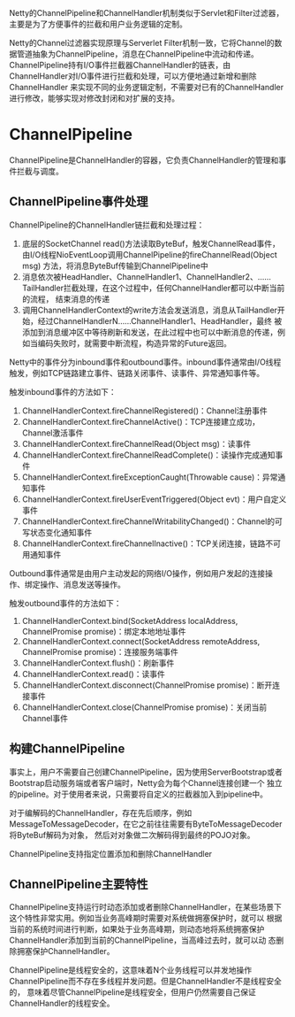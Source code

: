 Netty的ChannelPipeline和ChannelHandler机制类似于Servlet和Filter过滤器，主要是为了方便事件的拦截和用户业务逻辑的定制。

Netty的Channel过滤器实现原理与Serverlet Filter机制一致，它将Channel的数据管道抽象为ChannelPipeline，消息在ChannelPipeline中流动和传递。
ChannelPipeline持有I/O事件拦截器ChannelHandler的链表，由ChannelHandler对I/O事件进行拦截和处理，可以方便地通过新增和删除ChannelHandler
来实现不同的业务逻辑定制，不需要对已有的ChannelHandler进行修改，能够实现对修改封闭和对扩展的支持。

# ChannelPipeline
ChannelPipeline是ChannelHandler的容器，它负责ChannelHandler的管理和事件拦截与调度。
## ChannelPipeline事件处理
ChannelPipeline的ChannelHandler链拦截和处理过程：
1. 底层的SocketChannel read()方法读取ByteBuf，触发ChannelRead事件，由I/O线程NioEventLoop调用ChannelPipeline的fireChannelRead(Object msg)
方法，将消息ByteBuf传输到ChannelPipeline中
3. 消息依次被HeadHandler、ChannelHandler1、ChannelHandler2、……TailHandler拦截处理，在这个过程中，任何ChannelHandler都可以中断当前的流程，
结束消息的传递
3. 调用ChannelHandlerContext的write方法会发送消息，消息从TailHandler开始，经过ChannelHandlerN……ChannelHandler1、HeadHandler，最终
被添加到消息缓冲区中等待刷新和发送，在此过程中也可以中断消息的传递，例如当编码失败时，就需要中断流程，构造异常的Future返回。

Netty中的事件分为inbound事件和outbound事件。inbound事件通常由I/O线程触发，例如TCP链路建立事件、链路关闭事件、读事件、异常通知事件等。

触发inbound事件的方法如下：
1. ChannelHandlerContext.fireChannelRegistered()：Channel注册事件
2. ChannelHandlerContext.fireChannelActive()：TCP连接建立成功，Channel激活事件
3. ChannelHandlerContext.fireChannelRead(Object msg)：读事件
4. ChannelHandlerContext.fireChannelReadComplete()：读操作完成通知事件
5. ChannelHandlerContext.fireExceptionCaught(Throwable cause)：异常通知事件
5. ChannelHandlerContext.fireUserEventTriggered(Object evt)：用户自定义事件
6. ChannelHandlerContext.fireChannelWritabilityChanged()：Channel的可写状态变化通知事件
7. ChannelHandlerContext.fireChannelInactive()：TCP关闭连接，链路不可用通知事件

Outbound事件通常是由用户主动发起的网络I/O操作，例如用户发起的连接操作、绑定操作、消息发送等操作。

触发outbound事件的方法如下：
1. ChannelHandlerContext.bind(SocketAddress localAddress, ChannelPromise promise)：绑定本地地址事件
2. ChannelHandlerContext.connect(SocketAddress remoteAddress, ChannelPromise promise)：连接服务端事件
3. ChannelHandlerContext.flush()：刷新事件
4. ChannelHandlerContext.read()：读事件
5. ChannelHandlerContext.disconnect(ChannelPromise promise)：断开连接事件
6. ChannelHandlerContext.close(ChannelPromise promise)：关闭当前Channel事件

## 构建ChannelPipeline
事实上，用户不需要自己创建ChannelPipeline，因为使用ServerBootstrap或者Bootstrap启动服务端或者客户端时，Netty会为每个Channel连接创建一个
独立的pipeline。对于使用者来说，只需要将自定义的拦截器加入到pipeline中。

对于编解码的ChannelHandler，存在先后顺序，例如MessageToMessageDecoder，在它之前往往需要有ByteToMessageDecoder将ByteBuf解码为对象，
然后对对象做二次解码得到最终的POJO对象。

ChannelPipeline支持指定位置添加和删除ChannelHandler

## ChannelPipeline主要特性
ChannelPipeline支持运行时动态添加或者删除ChannelHandler，在某些场景下这个特性非常实用。例如当业务高峰期时需要对系统做拥塞保护时，就可以
根据当前的系统时间进行判断，如果处于业务高峰期，则动态地将系统拥塞保护ChannelHandler添加到当前的ChannelPipeline，当高峰过去时，就可以动
态删除拥塞保护ChannelHandler。

ChannelPipeline是线程安全的，这意味着N个业务线程可以并发地操作ChannelPipeline而不存在多线程并发问题。但是ChannelHandler不是线程安全的，
意味着尽管ChannelPipeline是线程安全，但用户仍然需要自己保证ChannelHandler的线程安全。